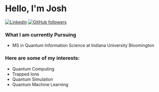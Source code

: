 # Hello, I'm Josh

[![Linkedin](https://img.shields.io/badge/-LinkedIn-222222?style=flat-square&logo=Linkedin&logoColor=white&link=https://www.linkedin.com/in/joshua-apanavicius/)](https://www.linkedin.com/in/joshua-apanavicius/)
[![GitHub followers](https://img.shields.io/github/followers/japanavi.svg?style=social&label=Follow)](https://github.com/japanavi?tab=followers)

### What I am currently Pursuing
- MS in Quantum Information Science at Indiana University Bloomington

### Here are some of my interests:
- Quantum Computing
- Trapped Ions
- Quantum Simulation
- Quantum Machine Learning
